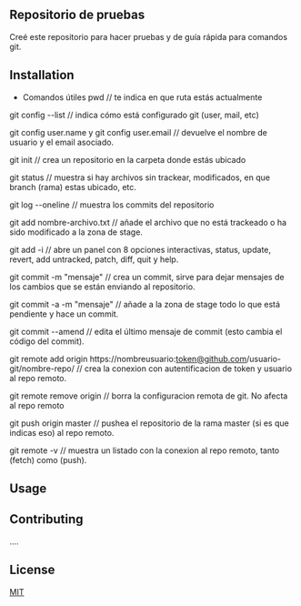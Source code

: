 ## Repositorio de pruebas
Creé este repositorio para hacer pruebas y de guía rápida para comandos git.

## Installation

- Comandos útiles
pwd // te indica en que ruta estás actualmente

git config --list // indica cómo está configurado git (user, mail, etc)

git config user.name y git config user.email // devuelve el nombre de usuario y el email asociado.

git init // crea un repositorio en la carpeta donde estás ubicado

git status // muestra si hay archivos sin trackear, modificados, en que branch (rama) estas ubicado, etc.

git log --oneline // muestra los commits del repositorio

git add nombre-archivo.txt // añade el archivo que no está trackeado o ha sido modificado a la zona de stage.

git add -i // abre un panel con 8 opciones interactivas, status, update, revert, add untracked, patch, diff, quit y help.

git commit -m "mensaje" // crea un commit, sirve para dejar mensajes de los cambios que se están enviando al repositorio.

git commit -a -m "mensaje" // añade a la zona de stage todo lo que está pendiente y hace un commit.

git commit --amend // edita el último mensaje de commit (esto cambia el código del commit).

git remote add origin https://nombreusuario:token@github.com/usuario-git/nombre-repo/ // crea la conexion con autentificacion de token y usuario al repo remoto.

git remote remove origin // borra la configuracion remota de git. No afecta al repo remoto

git push origin master // pushea el repositorio de la rama master (si es que indicas eso) al repo remoto.

git remote -v // muestra un listado con la conexion al repo remoto, tanto (fetch) como (push).


## Usage



## Contributing
....

## License
[MIT](https://choosealicense.com/licenses/mit/)
